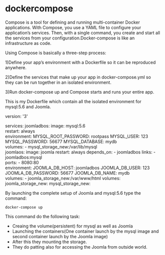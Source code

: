 # dockercompose

Compose is a tool for defining and running multi-container Docker applications. With Compose, you use a YAML file to configure your application’s services. Then, with a single command, you create and start all the services from your configuration.Docker-compose is like an infrastructure as code.

Using Compose is basically a three-step process:

1)Define your app’s environment with a Dockerfile so it can be reproduced anywhere.

2)Define the services that make up your app in docker-compose.yml so they can be run together in an isolated environment.

3)Run docker-compose up and Compose starts and runs your entire app.

This is my Dockerfile which contain all the isolated environment for mysql:5.6 and Joomla.

version: '3'

services:
    joomladbos:
           image: mysql:5.6          
           restart: always     
           environment:
                   MYSQL_ROOT_PASSWORD: rootpass
                   MYSQL_USER: 123
                   MYSQL_PASSWORD: 56677
                   MYSQL_DATABASE: mydb     
           volumes:
                   - mysql_storage_new:/var/lib/mysql   
    joomlaos:
           image: joomla
           restart: always
           depends_on: 
               - joomladbos
           links:
               - joomladbos:mysql      
           ports:
               - 8080:80    
           environment:
                   JOOMLA_DB_HOST: joomladbos
                   JOOMLA_DB_USER: 123
                   JOOMLA_DB_PASSWORD: 56677
                   JOOMLA_DB_NAME: mydb    
           volumes:
                   - joomla_storage_new:/var/www/html
volumes:
    joomla_storage_new:
    mysql_storage_new:        
                  
By launching the complete setup of Joomla and mysql:5.6  type the command:
    
    docker-compose up
     
This command do the following task:

* Creaing the volume(persistent) for mysql as well as Joomla
* Launching the containers(One container launch by the mysql image and second container launch by the Joomla image)
* After this they mounting the storage.
* They do patting also for accessing the Joomla from outside world.
